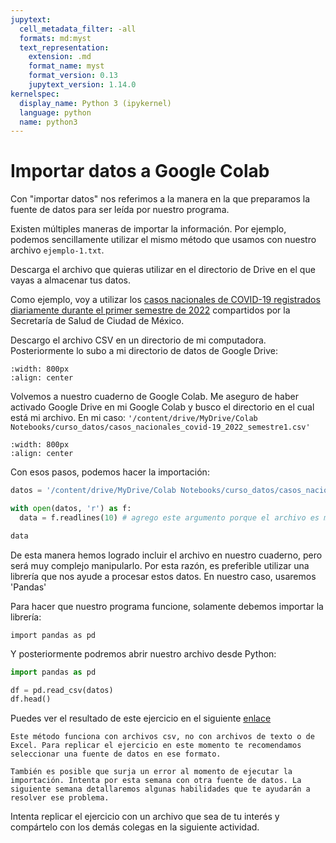 ```yaml
---
jupytext:
  cell_metadata_filter: -all
  formats: md:myst
  text_representation:
    extension: .md
    format_name: myst
    format_version: 0.13
    jupytext_version: 1.14.0
kernelspec:
  display_name: Python 3 (ipykernel)
  language: python
  name: python3
---
```


# Importar datos a Google Colab

Con "importar datos" nos referimos a la manera en la que preparamos la fuente de datos para ser leída por nuestro programa.

Existen múltiples maneras de importar la información. Por ejemplo, podemos sencillamente utilizar el mismo método que usamos con nuestro archivo `ejemplo-1.txt`.

Descarga el archivo que quieras utilizar en el directorio de Drive en el que vayas a almacenar tus datos.

Como ejemplo, voy a utilizar los [casos nacionales de COVID-19 registrados diariamente durante el primer semestre de 2022](https://datos.cdmx.gob.mx/dataset/casos-asociados-a-covid-19/resource/e5f65f40-5904-492a-ae33-1ea98fb73d78?inner_span=True) compartidos por la Secretaría de Salud de Ciudad de México.

Descargo el archivo CSV en un directorio de mi computadora. Posteriormente lo subo a mi directorio de datos de Google Drive:

``` {image} _static/imgs/fuente-datos/subir_a_drive.gif
:width: 800px
:align: center
```

Volvemos a nuestro cuaderno de Google Colab. Me aseguro de haber activado Google Drive en mi Google Colab y busco el directorio en el cual está mi archivo. En mi caso: `'/content/drive/MyDrive/Colab Notebooks/curso_datos/casos_nacionales_covid-19_2022_semestre1.csv'`

```{image} _static/imgs/fuente-datos/ruta_archivo.png
:width: 800px
:align: center
```

Con esos pasos, podemos hacer la importación:

```python
datos = '/content/drive/MyDrive/Colab Notebooks/curso_datos/casos_nacionales_covid-19_2022_semestre1.csv'

with open(datos, 'r') as f:
  data = f.readlines(10) # agrego este argumento porque el archivo es muy extenso.

data
```

De esta manera hemos logrado incluir el archivo en nuestro cuaderno, pero será muy complejo manipularlo. Por esta razón, es preferible utilizar una librería que nos ayude a procesar estos datos. En nuestro caso, usaremos 'Pandas'

Para hacer que nuestro programa funcione, solamente debemos importar la librería:

`import pandas as pd`

Y posteriormente podremos abrir nuestro archivo desde Python:

```python
import pandas as pd

df = pd.read_csv(datos)
df.head()
```

Puedes ver el resultado de este ejercicio en el siguiente [enlace](https://colab.research.google.com/gist/jairomelo/dca189c897e87b74d5469906d7a9e1fb/mi-cuaderno-de-datos.ipynb)

``` {admonition} Problemas comunes
Este método funciona con archivos csv, no con archivos de texto o de Excel. Para replicar el ejercicio en este momento te recomendamos seleccionar una fuente de datos en ese formato. 

También es posible que surja un error al momento de ejecutar la importación. Intenta por esta semana con otra fuente de datos. La siguiente semana detallaremos algunas habilidades que te ayudarán a resolver ese problema.
```

Intenta replicar el ejercicio con un archivo que sea de tu interés y compártelo con los demás colegas en la siguiente actividad.
